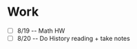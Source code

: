 # Work

- [ ] 8/19 -- Math HW
- [ ] 8/20 -- Do History reading + take notes
<!--stackedit_data:
eyJoaXN0b3J5IjpbMTQ3NjMyMjQ4N119
-->